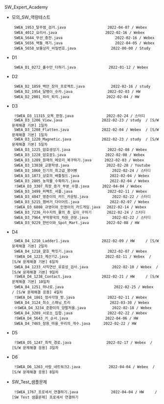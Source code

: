 SW_Expert_Academy
 - 모의_SW_역량테스트
 
 		SWEA_1953_탈주범_검거.java					2022-04-07 / Webex
		SWEA_4012_요리사.java						2022-02-16 / Webex
		SWEA_5644_무선_충전.java						2022-02-16 / Webex
		SWEA_5656_벽돌_깨기.java						2022-04-05 / Webex
		SWEA_5658_보물상자_비밀번호.java				2022-00-00 / Study
 - D1
 
		SWEA_D1_0272_홀수만_더하기.java				2022-01-12 / Webex
 - D2
 
		SWEA_D2_1859_백만_장자_프로젝트.java			2022-02-16 / study
		SWEA_D2_1954_달팽이_숫자.java				2022-02-03 / HW
		SWEA_D2_2001_파리_퇴치.java					2022-02-04 / HW
 - D3
 
		!SWEA_D3_11315_오목_판정.java				2022-02-24 / 스터디
		SWEA_D3_1206_View.java					2022-02-23 / study	/ [S/W 문제해결 기본] 1일차
		SWEA_D3_1208_Flatten.java				2022-02-04 / Webex	/ [S/W 문제해결 기본] 1일차
		SWEA_D3_1220_Magnetic.java				2022-02-23 / study	/ [S/W 문제해결 기본] 5일차
		SWEA_D3_1225_암호생성기.java					2022-02-08 / Webex
		SWEA_D3_1228_암호문1.java					2022-02-08 / Webex
		SWEA_D3_1289_원재의_메모리_복구하기.java		2022-02-03 / Webex
		SWEA_D3_13038_교환학생.java					2022-02-28 / Youtube
		SWEA_D3_1860_진기의_최고급_붕어빵				2022-02-24 / 스터디
		SWEA_D3_1873_상호의_배틀필드.java				2022-02-04 / Webex
		SWEA_D3_2805_농작물_수확하기.java				2022-02-04 / Webex
		!SWEA_D3_3307_최장_증가_부분_수열.java		2022-04-04 / Webex
		SWEA_D3_3499_퍼펙트_셔플.java				2022-02-11 / Webex
		SWEA_D3_4047_영준이의_카드_카운팅.java			2022-02-22 / 스터디
		SWEA_D3_5215_햄버거_다이어트.java				2022-02-07 / Webex
		!SWEA_D3_6808_규영이와_인영이의_카드게임.java	2022-02-14 / Webex
		SWEA_D3_7236_저수지의_물의_총_깊이_구하기		2022-02-24 / 스터디
		SWEA_D3_7964_부먹왕국의_차원_관문.java			2022-02-22 / 스터디
		SWEA_D3_9229_한빈이와_Spot_Mart.java		2022-02-08 / HW
 - D4
 
		SWEA_D4_1210_Ladder1.java				2022-02-09 / HW		/ [S/W 문제해결 기본] 2일차
		SWEA_D4_1218_괄호_짝짓기.java				2022-02-07 / Webex
		!SWEA_D4_1223_계산기2.java					2022-02-11 / Webex	/ [S/W 문제해결 기본] 6일차
		SWEA_D4_1233_사칙연산_유효성_검사.java			2022-02-10 / Webex	/ [S/W 문제해결 기본] 9일차
		!SWEA_D4_1238_Contact.java				2022-02-21 / HW		/ [S/W 문제해결 기본] 10일차
		SWEA_D4_1251_하나로.java						2022-02-25 / Webex	/ [S/W 문제해결 응용] 4일차
		!SWEA_D4_1861_정사각형_방.java				2022-02-11 / Webex
		SWEA_D4_3124_최소_스패닝_트리					2022-03-30 / Webex
		ㅇSWEA_D4_3234_준환이의_양팔저울.java			2022-02-18 / Webex
		SWEA_D4_3289_서로소_집합.java				2022-02-22 / Webex
		!SWEA_D4_5643_키_순서.java					2022-04-06 / HW
		SWEA_D4_7465_창용_마을_무리의_개수.java		2022-02-22 / HW
 - D5
 	
		!SWEA_D5_1247_최적_경로.java				2022-02-17 / Webex	/ [S/W 문제해결 응용] 3일차
 - D6
 		
		!SWEA_D6_1263_사람_네트워크2.java				2022-04-04 / Webex	/ [S/W 문제해결 응용] 8일차
 - SW_Test_샘플문제
 
		!SWEA_1767_프로세서_연결하기.java				2022-04-04 / HW		/ [SW Test 샘플문제] 프로세서 연결하기
 